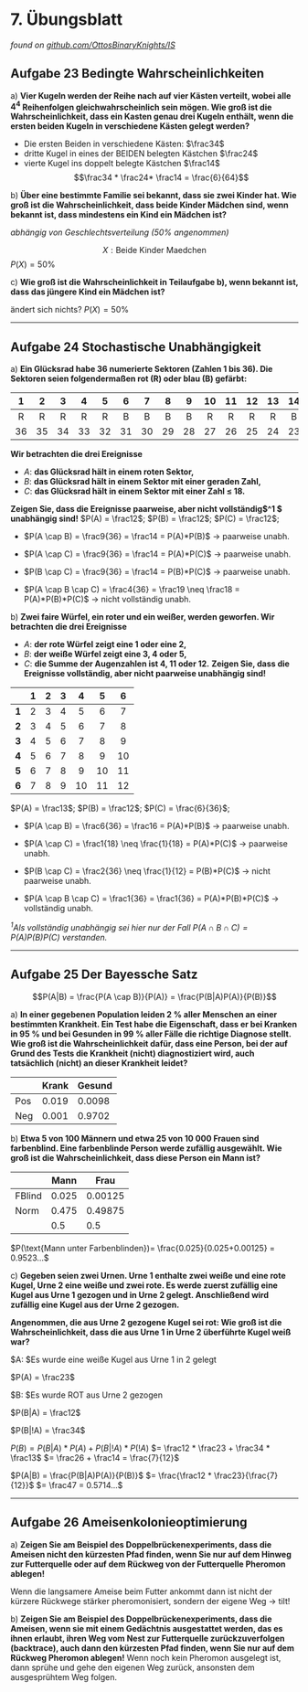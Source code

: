 # 7. Übungsblatt
*found on [github.com/OttosBinaryKnights/IS](https://github.com/OttosBinaryKnights/IS)*
## Aufgabe 23 Bedingte Wahrscheinlichkeiten
a) **Vier Kugeln werden der Reihe nach auf vier Kästen verteilt, wobei alle $4^4$ Reihenfolgen gleichwahrscheinlich sein mögen. Wie groß ist die Wahrscheinlichkeit, dass ein Kasten genau drei Kugeln enthält, wenn die ersten beiden Kugeln in verschiedene Kästen gelegt werden?**

* Die ersten Beiden in verschiedene Kästen: $\frac34$
* dritte Kugel in eines der BEIDEN belegten Kästchen $\frac24$
* vierte Kugel ins doppelt belegte Kästchen $\frac14$
$$\frac34 * \frac24* \frac14 = \frac{6}{64}$$

b) **Über eine bestimmte Familie sei bekannt, dass sie zwei Kinder hat. Wie groß ist die Wahrscheinlichkeit, dass beide Kinder Mädchen sind, wenn bekannt ist, dass mindestens ein Kind ein Mädchen ist?**

*abhängig von Geschlechtsverteilung (50% angenommen)*

$$X: \text{Beide Kinder Maedchen}$$
$P(X) = 50$%

c) **Wie groß ist die Wahrscheinlichkeit in Teilaufgabe b), wenn bekannt ist, dass das jüngere Kind ein Mädchen ist?**

ändert sich nichts?
$P(X) = 50$%

---
## Aufgabe 24 Stochastische Unabhängigkeit
a) **Ein Glücksrad habe 36 numerierte Sektoren (Zahlen 1 bis 36). Die Sektoren seien folgendermaßen rot (R) oder blau (B) gefärbt:**

|   1   |   2   |   3   |   4   |   5   |   6   |   7   |   8   |   9   |   10  |   11   |   12   |   13   |   14   |   15   |   16  |   17   |   18   |
| :---: | :---: | :---: | :---: | :---: | :---: | :---: | :---: | :---: | :---: | :---: | :---: | :---: | :---: | :---: | :---: | :---: | :---: |
|   R   |   R   |   R   |   R   |   R   |   B   |   B   |   B   |   B   |   R   |   R   |   R   |   R   |   B   |   B   |   B   |   B   |   B   |
|   36  |   35  |   34  |   33  |   32  |   31  |   30  |   29  |   28  |   27  |   26  |   25  |   24  |   23  |   22  |   21  |   20  |   19  |

 **Wir betrachten die drei Ereignisse**
* $A:$ **das Glücksrad hält in einem roten Sektor,**
* $B:$ **das Glücksrad hält in einem Sektor mit einer geraden Zahl,**
* $C:$ **das Glücksrad hält in einem Sektor mit einer Zahl ≤ 18.**

**Zeigen Sie, dass die Ereignisse paarweise, aber nicht vollständig$^1 $ unabhängig sind!**
$P(A) = \frac12$;
$P(B) = \frac12$;
$P(C) = \frac12$;
* $P(A \cap B) = \frac9{36} = \frac14 = P(A)*P(B)$
-> paarweise unabh.
* $P(A \cap C) = \frac9{36} = \frac14 = P(A)*P(C)$
-> paarweise unabh.
* $P(B \cap C) = \frac9{36} = \frac14 = P(B)*P(C)$
-> paarweise unabh.

* $P(A \cap B \cap C) = \frac4{36} = \frac19 \neq \frac18 = P(A)*P(B)*P(C)$
-> nicht vollständig unabh.


b) **Zwei faire Würfel, ein roter und ein weißer, werden geworfen. Wir betrachten die drei Ereignisse**
 * $A:$ **der rote Würfel zeigt eine 1 oder eine 2,**
 * $B:$ **der weiße Würfel zeigt eine 3, 4 oder 5,**
 * $C:$ **die Summe der Augenzahlen ist 4, 11 oder 12.**
**Zeigen Sie, dass die Ereignisse vollständig, aber nicht paarweise unabhängig sind!**

|   | 1 | 2 | 3 | 4 | 5 | 6 |
| :---: |:---: | :---: | :---: | :---: | :---: | :---: |
| **1** | 2 | 3 | 4 | 5 | 6 | 7 |
| **2** | 3 | 4 | 5 | 6 | 7 | 8 |
| **3** | 4 | 5 | 6 | 7 | 8 | 9 |
| **4** | 5 | 6 | 7 | 8 | 9 | 10|
| **5** | 6 | 7 | 8 | 9 | 10| 11|
| **6** | 7 | 8 | 9 | 10| 11| 12|

$P(A) = \frac13$;
$P(B) = \frac12$;
$P(C) = \frac{6}{36}$;
* $P(A \cap B) = \frac6{36} = \frac16 = P(A)*P(B)$
-> paarweise unabh.
* $P(A \cap C) = \frac1{18} \neq \frac{1}{18} = P(A)*P(C)$
-> paarweise unabh.
* $P(B \cap C) = \frac2{36} \neq \frac{1}{12} = P(B)*P(C)$
-> nicht paarweise unabh.

* $P(A \cap B \cap C) = \frac1{36} = \frac1{36} = P(A)*P(B)*P(C)$
-> vollständig unabh.

*$^1$Als vollständig unabhängig sei hier nur der Fall $P(A\cap B\cap C)=P(A)P(B)P(C)$ verstanden.*

---

## Aufgabe 25 Der Bayessche Satz

$$P(A|B) = \frac{P(A \cap B)}{P(A)} = \frac{P(B|A)P(A)}{P(B)}$$

a) **In einer gegebenen Population leiden 2 % aller Menschen an einer bestimmten Krankheit. Ein Test habe die Eigenschaft, dass er bei Kranken in 95 % und bei Gesunden in 99 % aller Fälle die richtige Diagnose stellt. Wie groß ist die Wahrscheinlichkeit dafür, dass eine Person, bei der auf Grund des Tests die Krankheit (nicht) diagnostiziert wird, auch tatsächlich (nicht) an dieser Krankheit leidet?**

|   | Krank | Gesund |
| --- | --- | --- |
| Pos | 0.019 | 0.0098 |
| Neg | 0.001 | 0.9702 |


b) **Etwa 5 von 100 Männern und etwa 25 von 10 000 Frauen sind farbenblind. Eine farbenblinde Person werde zufällig ausgewählt. Wie groß ist die Wahrscheinlichkeit, dass diese Person ein Mann ist?**

|   | Mann | Frau |
| --- | --- | --- |
| FBlind | 0.025 | 0.00125 |
| Norm | 0.475 | 0.49875 |
|  | 0.5 | 0.5 |

$P(\text{Mann unter Farbenblinden})= \frac{0.025}{0.025+0.00125} = 0.9523...$

c) **Gegeben seien zwei Urnen. Urne 1 enthalte zwei weiße und eine rote Kugel, Urne 2 eine weiße und zwei rote. Es werde zuerst zufällig eine Kugel aus Urne 1 gezogen und in Urne 2 gelegt. Anschließend wird zufällig eine Kugel aus der Urne 2 gezogen.**

**Angenommen, die aus Urne 2 gezogene Kugel sei rot: Wie groß ist die Wahrscheinlichkeit, dass die aus Urne 1 in Urne 2 überführte Kugel weiß war?**

$A: $Es wurde eine weiße Kugel aus Urne 1 in 2 gelegt

$P(A) = \frac23$

$B: $Es wurde ROT aus Urne 2 gezogen

$P(B|A) = \frac12$

$P(B|!A) = \frac34$

$P(B) = P(B|A) * P(A) + P(B|!A) * P(!A)$
$= \frac12 * \frac23 + \frac34 * \frac13$
$= \frac26 + \frac14 = \frac{7}{12}$

$P(A|B) = \frac{P(B|A)P(A)}{P(B)}$
$= \frac{\frac12 * \frac23}{\frac{7}{12}}$
$= \frac47 = 0.5714...$


---
## Aufgabe 26 Ameisenkolonieoptimierung

a) **Zeigen Sie am Beispiel des Doppelbrückenexperiments, dass die Ameisen nicht den kürzesten Pfad finden, wenn Sie nur auf dem Hinweg zur Futterquelle oder auf dem Rückweg von der Futterquelle Pheromon ablegen!**

Wenn die langsamere Ameise beim Futter ankommt dann ist nicht der kürzere Rückwege stärker pheromonisiert, sondern der eigene Weg -> tilt!


b) **Zeigen Sie am Beispiel des Doppelbrückenexperiments, dass die Ameisen, wenn sie mit einem Gedächtnis ausgestattet werden, das es ihnen erlaubt, ihren Weg vom Nest zur Futterquelle zurückzuverfolgen (backtrace), auch dann den kürzesten Pfad finden, wenn Sie nur auf dem Rückweg Pheromon ablegen!**
Wenn noch kein Pheromon ausgelegt ist, dann sprühe und gehe den eigenen Weg zurück, ansonsten dem ausgesprühtem Weg folgen.
